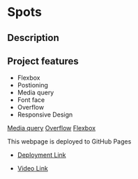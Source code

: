 # Spots

## Description

## Project features


- Flexbox
- Postioning
- Media query
- Font face
- Overflow
- Responsive Design

[Media query](../se_project_spots/Images/Mediaquery.png) 
[Overflow](../se_project_spots/Images/Overflow.png)
[Flexbox](../se_project_spots/Images/Flexbox.png)

This webpage is deployed to GitHub Pages

- [Deployment Link](https://quu13.github.io/se_project_spots/)

- [Video Link](https://drive.google.com/file/d/1JDlsk6TQb4s6Bg8u2L1B0ZxpTU61TCV_/view?usp=drive_link)
